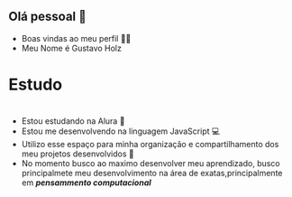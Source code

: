 ## Olá pessoal 👋

* Boas vindas ao meu perfil 💙💙
*  Meu Nome é Gustavo Holz
# Estudo <h1>
*  Estou estudando na Alura 📘
*  Estou me desenvolvendo na linguagem JavaScript 💻
*  Utilizo esse espaço para minha organização e compartilhamento dos meu projetos desenvolvidos 🙂
*  No momento busco ao maximo desenvolver meu aprendizado, busco principalmete meu desenvolvimento na área de exatas,principalmente em *****pensammento computacional*****
  





